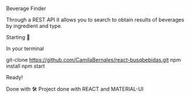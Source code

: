 Beverage Finder

Through a REST API it allows you to search to obtain results of beverages by ingredient and type.


Starting 🚀

In your terminal

git-clone https://github.com/CamilaBernales/react-busqbebidas.git
npm install
npm start

Ready!

Done with 🛠️
Project done with REACT and MATERIAL-UI



